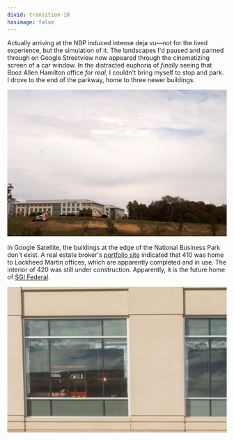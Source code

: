 ```yaml
---
divid: transition-10
hasimage: false
---
```

Actually arriving at the NBP induced intense deja vu—not for the lived experience, but the simulation of it. The landscapes I'd paused and panned through on Google Streetview now appeared through the cinematizing screen of a car window. In the distracted euphoria of *finally* seeing that Booz Allen Hamilton office *for real*, I couldn't bring myself to stop and park. I drove to the end of the parkway, home to three newer buildings. 

<img src="img_/DSC_0025.jpg" />

In Google Satellite, the buildings at the edge of the National Business Park don't exist. A real estate broker's [portfolio site](http://www.aegispg.com/sectors/detail2.php?property_id=95&sector_id=101&property_name=Lockheed%20Martin%20Corporation%20-%20410%20National%20Business%20Parkway) indicated that 410 was home to Lockheed Martin offices, which are apparently completed and in use. The interior of 420 was still under construction. Apparently, it is the future home of [SGI Federal](http://www.sgi.com/global/). 

<img src="img_/DSC_0014.jpg" />